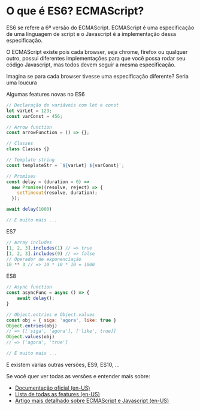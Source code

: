# O que é ES6? ECMAScript?

ES6 se refere a 6ª versão do ECMAScript. 
ECMAScript é uma especificação de uma linguagem de script e o Javascript é a implementação dessa especificação.

O ECMAScript existe pois cada browser, seja chrome, firefox ou qualquer outro, possui diferentes implementações para que você possa rodar seu código Javascript, mas todos devem seguir a mesma especificação. 

Imagina se para cada browser tivesse uma especificação diferente? Seria uma loucura

Algumas features novas no ES6
```js
// Declaração de variáveis com let e const
let varLet = 123;
const varConst = 456;

// Arrow function
const arrowFunction = () => {};

// Classes
class Classes {}

// Template string
const templateStr = `${varLet} ${varConst}`;

// Promises
const delay = (duration = 0) =>
  new Promise((resolve, reject) => {
    setTimeout(resolve, duration);
  });

await delay(1000)

// E muito mais ...
```

ES7
```js
// Array includes
[1, 2, 3].includes(1) // => true
[1, 2, 3].includes(9) // => false
// Operador de exponenciação
10 ** 3 // => 10 * 10 * 10 = 1000
```

ES8
```js
// Async function
const asyncFunc = async () => {
    await delay();
}

// Object.entries e Object.values
const obj = { siga: 'agora', like: true }
Object.entries(obj) 
// => [['siga', 'agora'], ['like', true]]
Object.values(obj)
// => ['agora', 'true']

// E muito mais ...
```

E existem varias outras versões, ES9, ES10, ...

Se você quer ver todas as versões e entender mais sobre:  
- [Documentação oficial (en-US)](https://www.ecma-international.org/publications-and-standards/standards/ecma-262/)
- [Lista de todas as features (en-US)](https://github.com/daumann/ECMAScript-new-features-list)
- [Artigo mais detalhado sobre ECMAScript e Javascript (en-US)](https://www.freecodecamp.org/news/whats-the-difference-between-javascript-and-ecmascript-cba48c73a2b5/)
